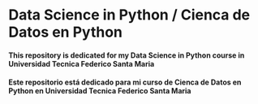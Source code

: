 # Data Science in Python / Cienca de Datos en Python
#### This repository is dedicated for my Data Science in Python course in Universidad Tecnica Federico Santa Maria
#### Este repositorio está dedicado para mi curso de Cienca de Datos en Python en Universidad Tecnica Federico Santa Maria
